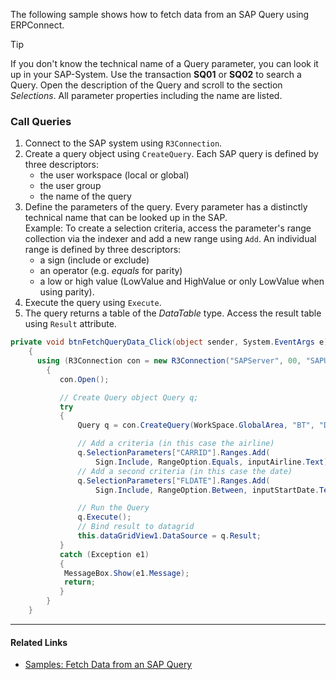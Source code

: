 The following sample shows how to fetch data from an SAP Query using ERPConnect.

Tip

If you don't know the technical name of a Query parameter, you can look it up in your SAP-System. Use the transaction **SQ01** or **SQ02** to search a Query. Open the description of the Query and scroll to the section *Selections*. All parameter properties including the name are listed.

### Call Queries

1. Connect to the SAP system using `R3Connection`.
1. Create a query object using `CreateQuery`. Each SAP query is defined by three descriptors:
   - the user workspace (local or global)
   - the user group
   - the name of the query
1. Define the parameters of the query. Every parameter has a distinctly technical name that can be looked up in the SAP.\
   Example: To create a selection criteria, access the parameter's range collection via the indexer and add a new range using `Add`. An individual range is defined by three descriptors:
   - a sign (include or exclude)
   - an operator (e.g. *equals* for parity)
   - a low or high value (LowValue and HighValue or only LowValue when using parity).
1. Execute the query using `Execute`.
1. The query returns a table of the *DataTable* type. Access the result table using `Result` attribute.

```csharp
private void btnFetchQueryData_Click(object sender, System.EventArgs e)
    {
      using (R3Connection con = new R3Connection("SAPServer", 00, "SAPUser", "Password", "EN", "800"))
        { 
           con.Open();

           // Create Query object Query q; 
           try
           {
               Query q = con.CreateQuery(WorkSpace.GlobalArea, "BT", "D3");

               // Add a criteria (in this case the airline) 
               q.SelectionParameters["CARRID"].Ranges.Add(
                   Sign.Include, RangeOption.Equals, inputAirline.Text);
               // Add a second criteria (in this case the date) 
               q.SelectionParameters["FLDATE"].Ranges.Add(
                   Sign.Include, RangeOption.Between, inputStartDate.Text, inputEndDate.Text);

               // Run the Query 
               q.Execute();
               // Bind result to datagrid 
               this.dataGridView1.DataSource = q.Result;
           }
           catch (Exception e1)
           {
            MessageBox.Show(e1.Message);
            return;
           }
        }
    }

```

______________________________________________________________________

#### Related Links

- [Samples: Fetch Data from an SAP Query](../../../samples/fetch-data-from-an-sap-query/)
